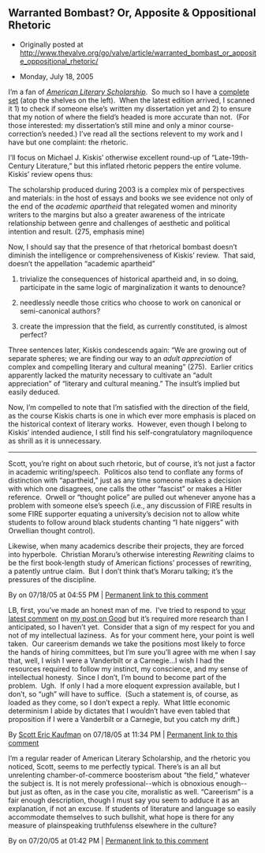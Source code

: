 ## Warranted Bombast? Or, Apposite & Oppositional Rhetoric

 * Originally posted at http://www.thevalve.org/go/valve/article/warranted_bombast_or_apposite_oppositional_rhetoric/

* Monday, July 18, 2005 

I’m a fan of [_American Literary Scholarship_](http://www.dukeupress.edu/als).  So much so I have a [complete set](http://acephalous.typepad.com/photos/home/home_1.jpg) (atop the shelves on the left).  When the latest edition arrived, I scanned it 1) to check if someone else’s written my dissertation yet and 2) to ensure that my notion of where the field’s headed is more accurate than not.  (For those interested: my dissertation’s still mine and only a minor course-correction’s needed.)  I’ve read all the sections relevent to my work and I have but one complaint: the rhetoric.  

I’ll focus on Michael J. Kiskis’ otherwise excellent round-up of “Late-19th-Century Literature,” but this inflated rhetoric peppers the entire volume.  Kiskis’ review opens thus:

The scholarship produced during 2003 is a complex mix of perspectives and materials: in the host of essays and books we see evidence not only of the end of the _academic apartheid_ that relegated women and minority writers to the margins but also a greater awareness of the intricate relationship between genre and challenges of aesthetic and political intention and result. (275, emphasis mine)

Now, I should say that the presence of that rhetorical bombast doesn’t diminish the intelligence or comprehensiveness of Kiskis’ review.  That said, doesn’t the appellation “academic apartheid” 

1) trivialize the consequences of historical apartheid and, in so doing, participate in the same logic of marginalization it wants to denounce? 

2) needlessly needle those critics who choose to work on canonical or semi-canonical authors?

3) create the impression that the field, as currently constituted, is almost perfect?

Three sentences later, Kiskis condescends again: “We are growing out of separate spheres; we are finding our way to an _adult appreciation_ of complex and compelling literary and cultural meaning” (275).  Earlier critics apparently lacked the maturity necessary to cultivate an “adult appreciation” of “literary and cultural meaning.”  The insult’s implied but easily deduced.  

Now, I’m compelled to note that I’m satisfied with the direction of the field, as the course Kiskis charts is one in which ever more emphasis is placed on the historical context of literary works.  However, even though I belong to Kiskis’ intended audience, I still find his self-congratulatory magniloquence as shrill as it is unnecessary.  

---

Scott, you’re right on about such rhetoric, but of course, it’s not just a factor in academic writing/speech.  Politicos also tend to conflate any forms of distinction with “apartheid,” just as any time someone makes a decision with which one disagrees, one calls the other “fascist” or makes a Hitler reference.  Orwell or “thought police” are pulled out whenever anyone has a problem with someone else’s speech (i.e., any discussion of FIRE results in some FIRE supporter equating a university’s decision not to allow white students to follow around black students chanting “I hate niggers” with Orwellian thought control).  

Likewise, when many academics describe their projects, they are forced into hyperbole.  Christian Moraru’s otherwise interesting *Rewriting* claims to be the first book-length study of American fictions’ processes of rewriting, a patently untrue claim.  But I don’t think that’s Moraru talking; it’s the pressures of the discipline.

By  on 07/18/05 at 04:55 PM | [Permanent link to this comment](http://www.thevalve.org/go/valve/article/warranted_bombast_or_apposite_oppositional_rhetoric/#2482)
[]()

LB, first, you’ve made an honest man of me.  I’ve tried to respond to [your latest comment](http://acephalous.typepad.com/acephalous/2005/07/theorys_empire__3.html#comment-7408234) on [my post on Good](http://acephalous.typepad.com/acephalous/2005/07/theorys_empire__3.html) but it’s required more research than I anticipated, so I haven’t yet.  Consider that a sign of my respect for you and not of my intellectual laziness.  As for your comment here, your point is well taken.  Our careerism demands we take the positions most likely to force the hands of hiring committees, but I’m sure you’ll agree with me when I say that, well, I wish I were a Vanderbilt or a Carnegie...I wish I had the resources required to follow my instinct, my conscience, and my sense of intellectual honesty.  Since I don’t, I’m bound to become part of the problem.  Ugh.  If only I had a more eloquent expression available, but I don’t, so “ugh” will have to suffice.  (Such a statement is, of course, as loaded as they come, so I don’t expect a reply.  What little economic determinism I abide by dictates that I wouldn’t have even tabled that proposition if I were a Vanderbilt or a Carnegie, but you catch my drift.)

By [Scott Eric Kaufman](http://acephalous.typepad.com) on 07/18/05 at 11:34 PM | [Permanent link to this comment](http://www.thevalve.org/go/valve/article/warranted_bombast_or_apposite_oppositional_rhetoric/#2486)
[]()

I’m a regular reader of American Literary Scholarship, and the rhetoric you noticed, Scott, seems to me perfectly typical. There’s is an all but unrelenting chamber-of-commerce boosterism about “the field,” whatever the subject is. It is not merely professional--which is obnoxious enough--but just as often, as in the case you cite, moralistic as well. “Careerism” is a fair enough description, though I must say you seem to adduce it as an explanation, if not an excuse. If students of literature and language so easily accommodate themselves to such bullshit, what hope is there for any measure of plainspeaking truthfulenss elsewhere in the culture?

By  on 07/20/05 at 01:42 PM | [Permanent link to this comment](http://www.thevalve.org/go/valve/article/warranted_bombast_or_apposite_oppositional_rhetoric/#2512)

